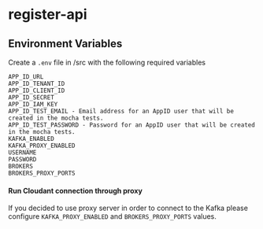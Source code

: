 # register-api

## Environment Variables

Create a `.env` file in /src with the following required variables

```
APP_ID_URL
APP_ID_TENANT_ID
APP_ID_CLIENT_ID
APP_ID_SECRET
APP_ID_IAM_KEY
APP_ID_TEST_EMAIL - Email address for an AppID user that will be created in the mocha tests.
APP_ID_TEST_PASSWORD - Password for an AppID user that will be created in the mocha tests.
KAFKA_ENABLED
KAFKA_PROXY_ENABLED
USERNAME
PASSWORD
BROKERS
BROKERS_PROXY_PORTS
```

#### Run Cloudant connection through proxy

If you decided to use proxy server in order to connect to the Kafka please configure `KAFKA_PROXY_ENABLED` and `BROKERS_PROXY_PORTS` values.

